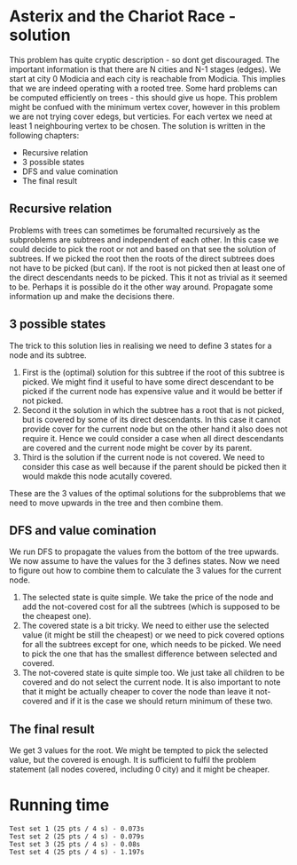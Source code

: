 # Asterix and the Chariot Race - solution
This problem has quite cryptic description - so dont get discouraged. The important information is that there are N cities and N-1 stages (edges). We start at city 0 Modicia and each city is reachable from Modicia. This implies that we are indeed operating with a rooted tree. Some hard problems can be computed efficiently on trees - this should give us hope. This problem might be confued with the minimum vertex cover, however in this problem we are not trying cover edegs, but verticies. For each vertex we need at least 1 neighbouring vertex to be chosen. The solution is written in the following chapters:

- Recursive relation
- 3 possible states
- DFS and value comination
- The final result

## Recursive relation
Problems with trees can sometimes be forumalted recursively as the subproblems are subtrees and independent of each other. In this case we could decide to pick the root or not and based on that see the solution of subtrees. If we picked the root then the roots of the direct subtrees does not have to be picked (but can). If the root is not picked then at least one of the direct descendants needs to be picked. This it not as trivial as it seemed to be. Perhaps it is possible do it the other way around. Propagate some information up and make the decisions there.

## 3 possible states
The trick to this solution lies in realising we need to define 3 states for a node and its subtree.
1. First is the (optimal) solution for this subtree if the root of this subtree is picked. We might find it useful to have some direct descendant to be picked if the current node has expensive value and it would be better if not picked.
2. Second it the solution in which the subtree has a root that is not picked, but is covered by some of its direct descendants. In this case it cannot provide cover for the current node but on the other hand it also does not require it. Hence we could consider a case when all direct descendants are covered and the current node might be cover by its parent.
3. Third is the solution if the current node is not covered. We need to consider this case as well because if the parent should be picked then it would makde this node acutally covered.

These are the 3 values of the optimal solutions for the subproblems that we need to move upwards in the tree and then combine them.

## DFS and value comination
We run DFS to propagate the values from the bottom of the tree upwards. We now assume to have the values for the 3 defines states. Now we need to figure out how to combine them to calculate the 3 values for the current node.
1. The selected state is quite simple. We take the price of the node and add the not-covered cost for all the subtrees (which is supposed to be the cheapest one).
2. The covered state is a bit tricky. We need to either use the selected value (it might be still the cheapest) or we need to pick covered options for all the subtrees except for one, which needs to be picked. We need to pick the one that has the smallest difference between selected and covered.
3. The not-covered state is quite simple too. We just take all children to be covered and do not select the current node. It is also important to note that it might be actually cheaper to cover the node than leave it not-covered and if it is the case we should return minimum of these two.

## The final result
We get 3 values for the root. We might be tempted to pick the selected value, but the covered is enough. It is sufficient to fulfil the problem statement (all nodes covered, including 0 city) and it might be cheaper.

# Running time
    Test set 1 (25 pts / 4 s) - 0.073s
    Test set 2 (25 pts / 4 s) - 0.079s
    Test set 3 (25 pts / 4 s) - 0.08s
    Test set 4 (25 pts / 4 s) - 1.197s
